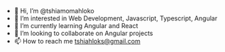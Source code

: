 - 👋 Hi, I’m @tshiamomahloko
- 👀 I’m interested in Web Development, Javascript, Typescript, Angular
- 🌱 I’m currently learning Angular and React
- 💞️ I’m looking to collaborate on Angular projects
- 📫 How to reach me tshiahloks@gmail.com

<!---
tshiamomahloko/tshiamomahloko is a ✨ special ✨ repository because its `README.md` (this file) appears on your GitHub profile.
You can click the Preview link to take a look at your changes.
--->
